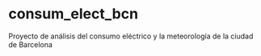 # consum_elect_bcn
Proyecto de análisis del consumo eléctrico y la meteorología de la ciudad de Barcelona
